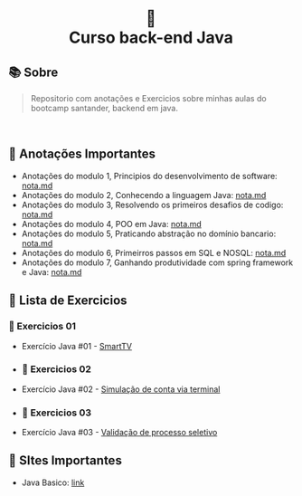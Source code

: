 
<h1 align="center">
🐛<br> Curso back-end Java
</h1>


## 📚 Sobre 
> Repositorio com anotações e Exercicios sobre minhas aulas do bootcamp santander, backend em java. 
<br>

## 📝 Anotações Importantes

* Anotações do modulo 1, Principios do desenvolvimento de software: [nota.md](https://github.com/olgaleticialopes/java/blob/main/modulo_01/readme.md)
* Anotações do modulo 2, Conhecendo a linguagem Java: [nota.md](https://github.com/olgaleticialopes/java/blob/main/modulo_02/readme.md)
* Anotações do modulo 3, Resolvendo os primeiros desafios de codigo: [nota.md]()
* Anotações do modulo 4, POO em Java: [nota.md]()
* Anotações do modulo 5, Praticando abstração no domínio bancario: [nota.md]()
* Anotações do modulo 6, Primeirros passos em SQL e NOSQL: [nota.md]()
* Anotações do modulo 7, Ganhando produtividade com spring framework e Java: [nota.md]()

## 🤖 Lista de Exercicios

### 🔗 Exercicios 01

- Exercício Java #01 - [SmartTV](https://github.com/olgaleticialopes/java/tree/main/modulo_02/metodos/metodos02/SmartTV)

- ### 🔗 Exercicios 02

- Exercício Java #02 - [Simulação de conta via terminal](https://github.com/olgaleticialopes/java/tree/main/modulo_02/simulando_conta/simular-conta/src)

- ### 🔗 Exercicios 03

- Exercício Java #03 - [Validação de processo seletivo](https://github.com/olgaleticialopes/java/tree/main/modulo_02/validação_processo_seletivo/validacao/src)

## 📝 SItes Importantes
* Java Basico: [link](https://glysns.gitbook.io/java-basico/)
